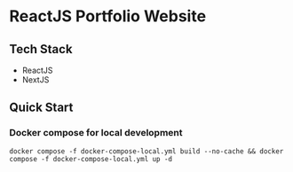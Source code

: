 # ReactJS Portfolio Website

## Tech Stack

* ReactJS
* NextJS

## Quick Start

### Docker compose for local development

```
docker compose -f docker-compose-local.yml build --no-cache && docker compose -f docker-compose-local.yml up -d
```

